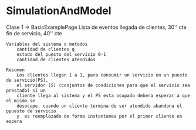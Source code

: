 # SimulationAndModel
Clase 1 -> BasicExamplePage
    Lista de eventos
        llegada de clientes, 30'' cte
        fin de servicio, 40'' cte

    Variables del sistema o metodos
        cantidad de clientes q
        estado del puesto del servicio 0-1
        cantidad de clientes atendidos
    
    Resumen
        Los clientes llegan 1 a 1, para consumir un servicio en un puesto de servicio(PS),
        el servidor (S) (conjuntos de condiciones para que el servicio sea prestado) si un
        cliente llega al sistema y el PS esta ocupado debera esperar a que el mismo se 
        desocupe, cuando un cliente termina de ser atendido abandona el ppuesto de servicio
        y  es reemplazado de forma instantanea por el primer cliente en espera